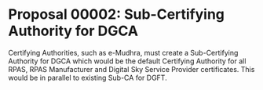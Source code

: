 # Proposal 00002: Sub-Certifying Authority for DGCA

Certifying Authorities, such as e-Mudhra, must create a Sub-Certifying Authority for DGCA which would be the default Certifying Authority for all RPAS, RPAS Manufacturer and Digital Sky Service Provider certificates. This would be in parallel to existing Sub-CA for DGFT.